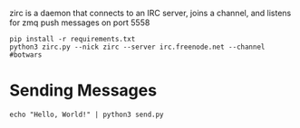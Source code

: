 zirc is a daemon that connects to an IRC server, joins a channel, and listens for zmq push messages on port 5558

    pip install -r requirements.txt
    python3 zirc.py --nick zirc --server irc.freenode.net --channel #botwars


Sending Messages
================

    echo "Hello, World!" | python3 send.py

